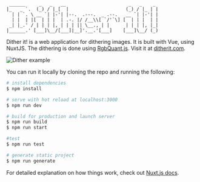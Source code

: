 ```
 ______     _   _   __                       _   _    _  
|_   _ `.  (_) / |_[  |                     (_) / |_ | | 
  | | `. \ __ `| |-'| |--.  .---.  _ .--.   __ `| |-'| | 
  | |  | |[  | | |  | .-. |/ /__\\[ `/'`\] [  | | |  | | 
 _| |_.' / | | | |, | | | || \__., | |      | | | |, |_| 
|______.' [___]\__/[___]|__]'.__.'[___]    [___]\__/ (_) 
```
Dither it! is a web application for dithering images. It is built with Vue, using NuxtJS. The dithering is done using [RgbQuant.js](https://github.com/leeoniya/RgbQuant.js). Visit it at [ditherit.com](https://ditherit.com).

![Dither example](https://ditherit.com/_nuxt/img/earth-dither.993faef.gif)

You can run it locally by cloning the repo and running the following:

``` bash
# install dependencies
$ npm install

# serve with hot reload at localhost:3000
$ npm run dev

# build for production and launch server
$ npm run build
$ npm run start

#test
$ npm run test

# generate static project
$ npm run generate
```

For detailed explanation on how things work, check out [Nuxt.js docs](https://nuxtjs.org).

